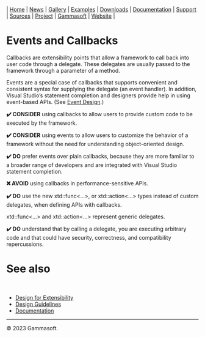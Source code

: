 | [Home](home.md) | [News](news.md) | [Gallery](gallery.md) | [Examples](examples.md) | [Downloads](downloads.md) | [Documentation](documentation.md) | [Support](support.md) | [Sources](https://github.com/gammasoft71/xtd) | [Project](https://sourceforge.net/projects/xtdpro/) | [Gammasoft](gammasoft.md) | [Website](https://gammasoft71.github.io/xtd) |

# Events and Callbacks

Callbacks are extensibility points that allow a framework to call back into user code through a delegate. These delegates are usually passed to the framework through a parameter of a method.

Events are a special case of callbacks that supports convenient and consistent syntax for supplying the delegate (an event handler). In addition, Visual Studio’s statement completion and designers provide help in using event-based APIs. (See [Event Design](event_design.md).)

**✔️ CONSIDER** using callbacks to allow users to provide custom code to be executed by the framework.

**✔️ CONSIDER** using events to allow users to customize the behavior of a framework without the need for understanding object-oriented design.

**✔️ DO** prefer events over plain callbacks, because they are more familiar to a broader range of developers and are integrated with Visual Studio statement completion.

**❌ AVOID** using callbacks in performance-sensitive APIs.

**✔️ DO** use the new xtd::func<...>, or xtd::action<...> types instead of custom delegates, when defining APIs with callbacks.

xtd::func<...> and xtd::action<...> represent generic delegates.

**✔️ DO** understand that by calling a delegate, you are executing arbitrary code and that could have security, correctness, and compatibility repercussions.

# See also
​
* [Design for Extensibility](design_for_extensibility.md)
* [Design Guidelines](design_guidelines.md)
* [Documentation](documentation.md)

______________________________________________________________________________________________

© 2023 Gammasoft.
